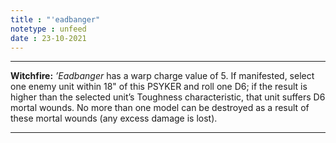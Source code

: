 ```yaml
---
title : "'eadbanger"
notetype : unfeed
date : 23-10-2021
---
```


---

**Witchfire:** _’Eadbanger_ has a warp charge value of 5. If manifested, select one enemy unit within 18" of this PSYKER and roll one D6; if the result is higher than the selected unit’s Toughness characteristic, that unit suffers D6 mortal wounds. No more than one model can be destroyed as a result of these mortal wounds (any excess damage is lost).

---